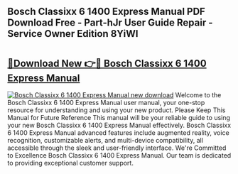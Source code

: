 ## Bosch Classixx 6 1400 Express Manual PDF Download Free - Part-hJr User Guide Repair - Service Owner Edition 8YiWI

# <h2><a href="http://cf15487.oget.top/?id=Bosch+Classixx+6+1400+Express+Manual">🔗Download New 👉🔴 Bosch Classixx 6 1400 Express Manual</a></h2>

[![Bosch Classixx 6 1400 Express Manual new download](https://i.imgur.com/5g1atiW.png)](http://cf15487.oget.top/?id=Bosch+Classixx+6+1400+Express+Manual)
Welcome to the Bosch Classixx 6 1400 Express Manual user manual, your one-stop resource for understanding and using your new product. Please Keep This Manual for Future Reference This manual will be your reliable guide to using your new Bosch Classixx 6 1400 Express Manual effectively. Bosch Classixx 6 1400 Express Manual advanced features include augmented reality, voice recognition, customizable alerts, and multi-device compatibility, all accessible through the sleek and user-friendly interface. We're Committed to Excellence Bosch Classixx 6 1400 Express Manual. Our team is dedicated to providing exceptional customer support.
